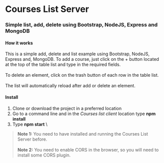 # Courses List Server
### Simple list, add, delete using Bootstrap, NodeJS, Express and MongoDB
#### How it works
This is a simple add, delete and list example using Bootstrap, NodeJS, Express and, MongoDB.
To add a course, just click on the + button located at the top of the table list and type in the required fields.\
\
To delete an element, click on the trash button of each row in the table list.\
\
The list will automatically reload after add or delete an element.
#### Install
1. Clone or download the project in a preferred location
2. Go to a command line and in the *Courses list client* location type **npm install**
3. Type **npm start**
\
>**Note 1:** You need to have installed and running the Courses List Server before.\
\
>**Note 2:** You need to enable CORS in the browser, so you will need to install some CORS plugin.
